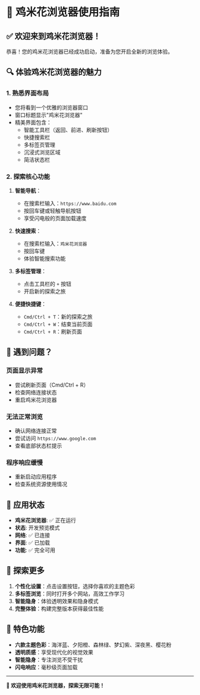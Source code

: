# 🎉 鸡米花浏览器使用指南

## ✅ 欢迎来到鸡米花浏览器！

恭喜！您的鸡米花浏览器已经成功启动，准备为您开启全新的浏览体验。

## 🔍 体验鸡米花浏览器的魅力

### 1. 熟悉界面布局

- 您将看到一个优雅的浏览器窗口
- 窗口标题显示"鸡米花浏览器"
- 精美界面包含：
  - 智能工具栏（返回、前进、刷新按钮）
  - 快捷搜索栏
  - 多标签页管理
  - 沉浸式浏览区域
  - 简洁状态栏

### 2. 探索核心功能

1. **智能导航**：

   - 在搜索栏输入：`https://www.baidu.com`
   - 按回车键或轻触导航按钮
   - 享受闪电般的页面加载速度
2. **快速搜索**：

   - 在搜索栏输入：`鸡米花浏览器`
   - 按回车键
   - 体验智能搜索功能
3. **多标签管理**：

   - 点击工具栏的 `+` 按钮
   - 开启新的探索之旅
4. **便捷快捷键**：

   - `Cmd/Ctrl + T`：新的探索之旅
   - `Cmd/Ctrl + W`：结束当前页面
   - `Cmd/Ctrl + R`：刷新页面

## 🚨 遇到问题？

### 页面显示异常

- 尝试刷新页面（Cmd/Ctrl + R）
- 检查网络连接状态
- 重启鸡米花浏览器

### 无法正常浏览

- 确认网络连接正常
- 尝试访问 `https://www.google.com`
- 查看底部状态栏提示

### 程序响应缓慢

- 重新启动应用程序
- 检查系统资源使用情况

## 📝 应用状态

- **鸡米花浏览器**: ✅ 正在运行
- **状态**: 开发预览模式
- **网络**: ✅ 已连接
- **界面**: ✅ 已加载
- **功能**: ✅ 完全可用

## 🎯 探索更多

1. **个性化设置**：点击设置按钮，选择你喜欢的主题色彩
2. **多标签浏览**：同时打开多个网站，高效工作学习
3. **智能隐身**：体验透明效果和隐身模式
4. **完整体验**：构建完整版本获得最佳性能

## 🌟 特色功能

- **六款主题色彩**：海洋蓝、夕阳橙、森林绿、梦幻紫、深夜黑、樱花粉
- **透明质感**：享受现代化的视觉效果
- **智能隐身**：专注浏览不受干扰
- **闪电响应**：毫秒级页面加载

---

**🎉 欢迎使用鸡米花浏览器，探索无限可能！**
